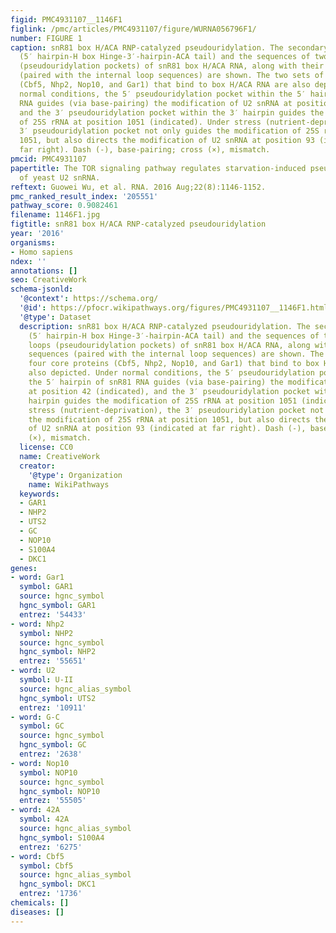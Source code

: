 ```yaml
---
figid: PMC4931107__1146F1
figlink: /pmc/articles/PMC4931107/figure/WURNA056796F1/
number: FIGURE 1
caption: snR81 box H/ACA RNP-catalyzed pseudouridylation. The secondary structure
  (5′ hairpin-H box Hinge-3′-hairpin-ACA tail) and the sequences of two internal loops
  (pseudouridylation pockets) of snR81 box H/ACA RNA, along with their substrate sequences
  (paired with the internal loop sequences) are shown. The two sets of four core proteins
  (Cbf5, Nhp2, Nop10, and Gar1) that bind to box H/ACA RNA are also depicted. Under
  normal conditions, the 5′ pseudouridylation pocket within the 5′ hairpin of snR81
  RNA guides (via base-pairing) the modification of U2 snRNA at position 42 (indicated),
  and the 3′ pseudouridylation pocket within the 3′ hairpin guides the modification
  of 25S rRNA at position 1051 (indicated). Under stress (nutrient-deprivation), the
  3′ pseudouridylation pocket not only guides the modification of 25S rRNA at position
  1051, but also directs the modification of U2 snRNA at position 93 (indicated at
  far right). Dash (-), base-pairing; cross (×), mismatch.
pmcid: PMC4931107
papertitle: The TOR signaling pathway regulates starvation-induced pseudouridylation
  of yeast U2 snRNA.
reftext: Guowei Wu, et al. RNA. 2016 Aug;22(8):1146-1152.
pmc_ranked_result_index: '205551'
pathway_score: 0.9082461
filename: 1146F1.jpg
figtitle: snR81 box H/ACA RNP-catalyzed pseudouridylation
year: '2016'
organisms:
- Homo sapiens
ndex: ''
annotations: []
seo: CreativeWork
schema-jsonld:
  '@context': https://schema.org/
  '@id': https://pfocr.wikipathways.org/figures/PMC4931107__1146F1.html
  '@type': Dataset
  description: snR81 box H/ACA RNP-catalyzed pseudouridylation. The secondary structure
    (5′ hairpin-H box Hinge-3′-hairpin-ACA tail) and the sequences of two internal
    loops (pseudouridylation pockets) of snR81 box H/ACA RNA, along with their substrate
    sequences (paired with the internal loop sequences) are shown. The two sets of
    four core proteins (Cbf5, Nhp2, Nop10, and Gar1) that bind to box H/ACA RNA are
    also depicted. Under normal conditions, the 5′ pseudouridylation pocket within
    the 5′ hairpin of snR81 RNA guides (via base-pairing) the modification of U2 snRNA
    at position 42 (indicated), and the 3′ pseudouridylation pocket within the 3′
    hairpin guides the modification of 25S rRNA at position 1051 (indicated). Under
    stress (nutrient-deprivation), the 3′ pseudouridylation pocket not only guides
    the modification of 25S rRNA at position 1051, but also directs the modification
    of U2 snRNA at position 93 (indicated at far right). Dash (-), base-pairing; cross
    (×), mismatch.
  license: CC0
  name: CreativeWork
  creator:
    '@type': Organization
    name: WikiPathways
  keywords:
  - GAR1
  - NHP2
  - UTS2
  - GC
  - NOP10
  - S100A4
  - DKC1
genes:
- word: Gar1
  symbol: GAR1
  source: hgnc_symbol
  hgnc_symbol: GAR1
  entrez: '54433'
- word: Nhp2
  symbol: NHP2
  source: hgnc_symbol
  hgnc_symbol: NHP2
  entrez: '55651'
- word: U2
  symbol: U-II
  source: hgnc_alias_symbol
  hgnc_symbol: UTS2
  entrez: '10911'
- word: G-C
  symbol: GC
  source: hgnc_symbol
  hgnc_symbol: GC
  entrez: '2638'
- word: Nop10
  symbol: NOP10
  source: hgnc_symbol
  hgnc_symbol: NOP10
  entrez: '55505'
- word: 42A
  symbol: 42A
  source: hgnc_alias_symbol
  hgnc_symbol: S100A4
  entrez: '6275'
- word: Cbf5
  symbol: Cbf5
  source: hgnc_alias_symbol
  hgnc_symbol: DKC1
  entrez: '1736'
chemicals: []
diseases: []
---
```

